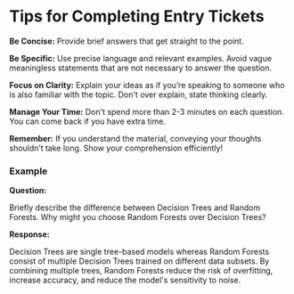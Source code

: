 # Tips for Completing Entry Tickets

**Be Concise:** Provide brief answers that get straight to the point.

**Be Specific:** Use precise language and relevant examples. Avoid vague meaningless statements that are not necessary to answer the question.

**Focus on Clarity:** Explain your ideas as if you’re speaking to someone who is also familiar with the topic. Don't over explain, state thinking clearly.

**Manage Your Time:** Don't spend more than 2-3 minutes on each question. You can come back if you have extra time.

**Remember:** If you understand the material, conveying your thoughts shouldn’t take long. Show your comprehension efficiently!

### Example

**Question:** 

Briefly describe the difference between Decision Trees and Random Forests. Why might you choose Random Forests over Decision Trees?

**Response:** 

Decision Trees are single tree-based models whereas Random Forests consist of multiple Decision Trees trained on different data subsets. By combining multiple trees, Random Forests reduce the risk of overfitting, increase accuracy, and reduce the model's sensitivity to noise.
